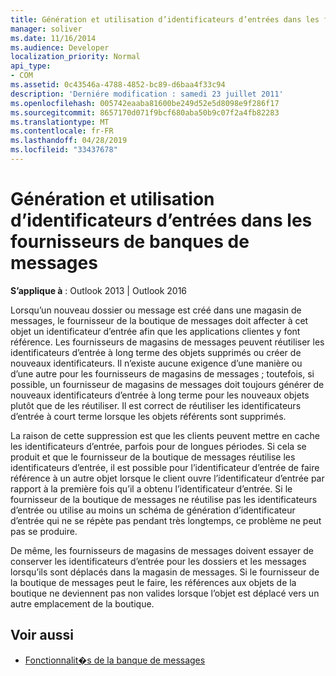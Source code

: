 ```yaml
---
title: Génération et utilisation d’identificateurs d’entrées dans les fournisseurs de banques de messages
manager: soliver
ms.date: 11/16/2014
ms.audience: Developer
localization_priority: Normal
api_type:
- COM
ms.assetid: 0c43546a-4788-4852-bc89-d6baa4f33c94
description: 'Derniére modification : samedi 23 juillet 2011'
ms.openlocfilehash: 005742eaaba81600be249d52e5d8098e9f286f17
ms.sourcegitcommit: 8657170d071f9bcf680aba50b9c07f2a4fb82283
ms.translationtype: MT
ms.contentlocale: fr-FR
ms.lasthandoff: 04/28/2019
ms.locfileid: "33437678"
---
```

# <a name="generating-and-using-entry-identifiers-in-message-store-providers"></a>Génération et utilisation d’identificateurs d’entrées dans les fournisseurs de banques de messages

**S’applique à** : Outlook 2013 | Outlook 2016 
  
Lorsqu’un nouveau dossier ou message est créé dans une magasin de messages, le fournisseur de la boutique de messages doit affecter à cet objet un identificateur d’entrée afin que les applications clientes y font référence. Les fournisseurs de magasins de messages peuvent réutiliser les identificateurs d’entrée à long terme des objets supprimés ou créer de nouveaux identificateurs. Il n’existe aucune exigence d’une manière ou d’une autre pour les fournisseurs de magasins de messages ; toutefois, si possible, un fournisseur de magasins de messages doit toujours générer de nouveaux identificateurs d’entrée à long terme pour les nouveaux objets plutôt que de les réutiliser. Il est correct de réutiliser les identificateurs d’entrée à court terme lorsque les objets référents sont supprimés.
  
La raison de cette suppression est que les clients peuvent mettre en cache les identificateurs d’entrée, parfois pour de longues périodes. Si cela se produit et que le fournisseur de la boutique de messages réutilise les identificateurs d’entrée, il est possible pour l’identificateur d’entrée de faire référence à un autre objet lorsque le client ouvre l’identificateur d’entrée par rapport à la première fois qu’il a obtenu l’identificateur d’entrée. Si le fournisseur de la boutique de messages ne réutilise pas les identificateurs d’entrée ou utilise au moins un schéma de génération d’identificateur d’entrée qui ne se répète pas pendant très longtemps, ce problème ne peut pas se produire.
  
De même, les fournisseurs de magasins de messages doivent essayer de conserver les identificateurs d’entrée pour les dossiers et les messages lorsqu’ils sont déplacés dans la magasin de messages. Si le fournisseur de la boutique de messages peut le faire, les références aux objets de la boutique ne deviennent pas non valides lorsque l’objet est déplacé vers un autre emplacement de la boutique.
  
## <a name="see-also"></a>Voir aussi

- [Fonctionnalit�s de la banque de messages](message-store-features.md)

